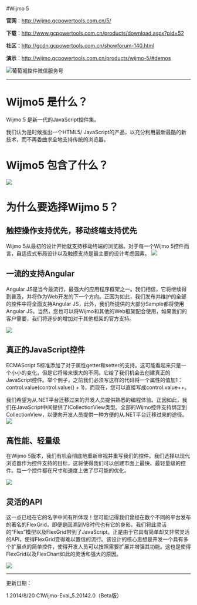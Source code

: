 #Wijmo 5

**官网**：http://wijmo.gcpowertools.com.cn/5/

**下载**：http://www.gcpowertools.com.cn/products/download.aspx?pid=52

**社区**：http://gcdn.gcpowertools.com.cn/showforum-140.html

**演示**：http://wijmo.gcpowertools.com.cn/products/wijmo-5/#demos

![葡萄城控件微信服务号](http://weixin.gcpowertools.com.cn/images/public_Signature.png "葡萄城控件微信服务号")

----------


# Wijmo5 是什么？ #

Wijmo 5 是新一代的JavaScript控件集。

我们认为是时候推出一个HTML5/ JavaScript的产品，以充分利用最新最酷的新技术，而不再委曲求全地支持传统的浏览器。 

# Wijmo5 包含了什么？ #

![](http://i.imgur.com/CI5xreg.png)

# 为什么要选择Wijmo 5？ #

## 触控操作支持优先，移动终端支持优先 ##

Wijmo 5从最初的设计开始就支持移动终端的浏览器。对于每一个Wijmo 5控件而言，自适应式布局设计以及触摸支持是最主要的设计考虑因素。
![](http://i.imgur.com/W2ivWS3.png)


## 一流的支持Angular ##

Angular JS是当今最流行，最强大的应用程序框架之一。我们相信，它将继续得到普及，并将作为Web开发的下一个方向。正因为如此，我们发布并维护的全部的控件中将全面支持Angular JS，此外，我们所提供的大部分Sample都将使用Angular JS。当然，您也可以将Wijmo和其他的Web框架配合使用，如果我们的客户需要，我们将逐步的增加对于其他框架的官方支持。

![](http://i.imgur.com/FL4um3Z.png)


## 真正的JavaScript控件 ##

ECMAScript 5标准添加了对于属性getter和setter的支持。这可能看起来只是一个小小的变化，但是它将带来很大的不同。它给了我们机会去创建真正的JavaScript控件。举个例子，之前我们必须写这样的代码将一个属性的值加1：control.value(control.value() + 1)，而现在，您可以直接写成control.value++。

我们希望为从.NET平台迁移过来的开发人员提供熟悉的编程体验。正因如此，我们在JavaScript中间提供了ICollectionView类型。全部的Wijmo控件支持绑定到CollectionView，以便向开发人员提供一种方便的从.NET平台迁移过来的途径。
![](http://i.imgur.com/FcGcjQA.png)


## 高性能、轻量级 ##

在Wijmo 5版本，我们有机会彻底地重新审视并重写我们的控件。我们选择以现代浏览器作为控件支持的目标，这将使得我们可以创建市面上最快、最轻量级的控件。每一个控件都在尺寸和速度上做了尽可能的优化。

![](http://i.imgur.com/E8pC66g.png)

## 灵活的API ##

这一点已经在它的名字中间有所体现！您可能记得我们曾经在数个不同的平台发布的著名的FlexGrid，即便是回溯到VB时代也有它的身影。我们将此灵活的“Flex”模型以及FlexGrid带到了JavaScript。正是由于它具有简单却又非常灵活的API，使得FlexGrid变得难以置信的流行。该设计的核心思想是开发一个具有多个扩展点的简单控件，使得开发人员可以按照需要扩展并增强其功能。这也是使得FlexGrid以及FlexChart如此的灵活和强大的原因。

![](http://i.imgur.com/jQ6fdzY.png)



----------

更新日期：

1.2014/8/20 C1Wijmo-Eval_5.20142.0（Beta版）